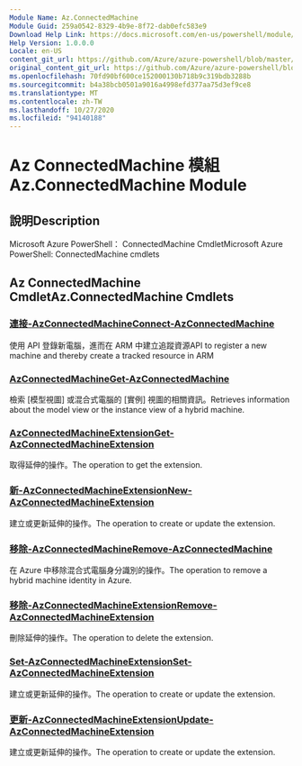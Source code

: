 ```yaml
---
Module Name: Az.ConnectedMachine
Module Guid: 259a0542-8329-4b9e-8f72-dab0efc583e9
Download Help Link: https://docs.microsoft.com/en-us/powershell/module/az.connectedmachine
Help Version: 1.0.0.0
Locale: en-US
content_git_url: https://github.com/Azure/azure-powershell/blob/master/src/ConnectedMachine/help/Az.ConnectedMachine.md
original_content_git_url: https://github.com/Azure/azure-powershell/blob/master/src/ConnectedMachine/help/Az.ConnectedMachine.md
ms.openlocfilehash: 70fd90bf600ce152000130b718b9c319bdb3288b
ms.sourcegitcommit: b4a38bcb0501a9016a4998efd377aa75d3ef9ce8
ms.translationtype: MT
ms.contentlocale: zh-TW
ms.lasthandoff: 10/27/2020
ms.locfileid: "94140188"
---
```

# <span data-ttu-id="10d86-101">Az ConnectedMachine 模組</span><span class="sxs-lookup"><span data-stu-id="10d86-101">Az.ConnectedMachine Module</span></span>
## <span data-ttu-id="10d86-102">說明</span><span class="sxs-lookup"><span data-stu-id="10d86-102">Description</span></span>
<span data-ttu-id="10d86-103">Microsoft Azure PowerShell： ConnectedMachine Cmdlet</span><span class="sxs-lookup"><span data-stu-id="10d86-103">Microsoft Azure PowerShell: ConnectedMachine cmdlets</span></span>

## <span data-ttu-id="10d86-104">Az ConnectedMachine Cmdlet</span><span class="sxs-lookup"><span data-stu-id="10d86-104">Az.ConnectedMachine Cmdlets</span></span>
### [<span data-ttu-id="10d86-105">連接-AzConnectedMachine</span><span class="sxs-lookup"><span data-stu-id="10d86-105">Connect-AzConnectedMachine</span></span>](Connect-AzConnectedMachine.md)
<span data-ttu-id="10d86-106">使用 API 登錄新電腦，進而在 ARM 中建立追蹤資源</span><span class="sxs-lookup"><span data-stu-id="10d86-106">API to register a new machine and thereby create a tracked resource in ARM</span></span>

### [<span data-ttu-id="10d86-107">AzConnectedMachine</span><span class="sxs-lookup"><span data-stu-id="10d86-107">Get-AzConnectedMachine</span></span>](Get-AzConnectedMachine.md)
<span data-ttu-id="10d86-108">檢索 [模型視圖] 或混合式電腦的 [實例] 視圖的相關資訊。</span><span class="sxs-lookup"><span data-stu-id="10d86-108">Retrieves information about the model view or the instance view of a hybrid machine.</span></span>

### [<span data-ttu-id="10d86-109">AzConnectedMachineExtension</span><span class="sxs-lookup"><span data-stu-id="10d86-109">Get-AzConnectedMachineExtension</span></span>](Get-AzConnectedMachineExtension.md)
<span data-ttu-id="10d86-110">取得延伸的操作。</span><span class="sxs-lookup"><span data-stu-id="10d86-110">The operation to get the extension.</span></span>

### [<span data-ttu-id="10d86-111">新-AzConnectedMachineExtension</span><span class="sxs-lookup"><span data-stu-id="10d86-111">New-AzConnectedMachineExtension</span></span>](New-AzConnectedMachineExtension.md)
<span data-ttu-id="10d86-112">建立或更新延伸的操作。</span><span class="sxs-lookup"><span data-stu-id="10d86-112">The operation to create or update the extension.</span></span>

### [<span data-ttu-id="10d86-113">移除-AzConnectedMachine</span><span class="sxs-lookup"><span data-stu-id="10d86-113">Remove-AzConnectedMachine</span></span>](Remove-AzConnectedMachine.md)
<span data-ttu-id="10d86-114">在 Azure 中移除混合式電腦身分識別的操作。</span><span class="sxs-lookup"><span data-stu-id="10d86-114">The operation to remove a hybrid machine identity in Azure.</span></span>

### [<span data-ttu-id="10d86-115">移除-AzConnectedMachineExtension</span><span class="sxs-lookup"><span data-stu-id="10d86-115">Remove-AzConnectedMachineExtension</span></span>](Remove-AzConnectedMachineExtension.md)
<span data-ttu-id="10d86-116">刪除延伸的操作。</span><span class="sxs-lookup"><span data-stu-id="10d86-116">The operation to delete the extension.</span></span>

### [<span data-ttu-id="10d86-117">Set-AzConnectedMachineExtension</span><span class="sxs-lookup"><span data-stu-id="10d86-117">Set-AzConnectedMachineExtension</span></span>](Set-AzConnectedMachineExtension.md)
<span data-ttu-id="10d86-118">建立或更新延伸的操作。</span><span class="sxs-lookup"><span data-stu-id="10d86-118">The operation to create or update the extension.</span></span>

### [<span data-ttu-id="10d86-119">更新-AzConnectedMachineExtension</span><span class="sxs-lookup"><span data-stu-id="10d86-119">Update-AzConnectedMachineExtension</span></span>](Update-AzConnectedMachineExtension.md)
<span data-ttu-id="10d86-120">建立或更新延伸的操作。</span><span class="sxs-lookup"><span data-stu-id="10d86-120">The operation to create or update the extension.</span></span>

